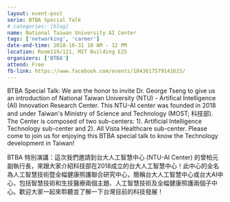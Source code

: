 ```yaml
---
layout: event-post
serie: BTBA Special Talk
# categories: [blog]
name: National Taiwan University AI Center
tags: ['networking', 'career']
date-and-time: 2018-10-31 10 AM - 12 PM 
location: Room119/121, MIT Building E25
organizers: ['BTBA']
attend: Free
fb-link: https://www.facebook.com/events/1043617579141615/
---
```

BTBA Special Talk: We are the honor to invite Dr. George Tseng to give us an introduction of National Taiwan University (NTU) - Artifical Intelligence (AI) Innovation Research Center. This NTU-AI center was founded in 2018 and under Taiwan's Ministry of Science and Technology (MOST; 科技部). The Center is composed of two sub-centers: 1). Artificial Intelligence Technology sub-center and 2). All Vista Healthcare sub-center. Please come to join us for enjoying this BTBA special talk to know the Technology development in Taiwan! 

BTBA 特別演講：這次我們邀請到台大人工智慧中心 (NTU-AI Center) 的曾柏元 副執行長，來跟大家介紹科技部在2018成立的台大人工智慧中心！此中心的全名為人工智慧技術暨全幅健康照護聯合研究中心，簡稱台大人工智慧中心或台大AI中心，包括智慧技術和生技醫療兩個主題、人工智慧技術及全幅健康照護兩個子中心。歡迎大家一起來聆聽並了解一下台灣目前的科技發展！